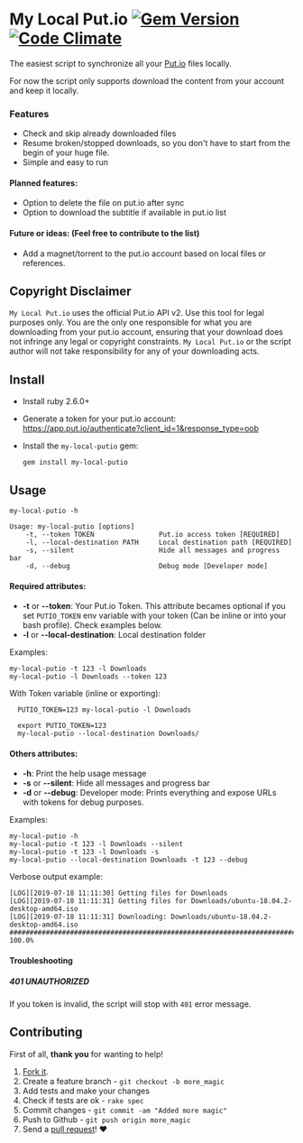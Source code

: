 My Local Put.io [![Gem Version](https://badge.fury.io/rb/my-local-putio.svg)](http://badge.fury.io/rb/my-local-putio) [![Code Climate](https://codeclimate.com/github/rafaelbiriba/my-local-putio/badges/gpa.svg)](https://codeclimate.com/github/rafaelbiriba/my-local-putio)
===========

The easiest script to synchronize all your [Put.io](http://put.io) files locally.

For now the script only supports download the content from your account and keep it locally.

### Features

- Check and skip already downloaded files
- Resume broken/stopped downloads, so you don't have to start from the begin of your huge file.
- Simple and easy to run

#### Planned features:

- Option to delete the file on put.io after sync
- Option to download the subtitle if available in put.io list

#### Future or ideas: (Feel free to contribute to the list)

- Add a magnet/torrent to the put.io account based on local files or references.

## Copyright Disclaimer

`My Local Put.io` uses the official Put.io API v2. Use this tool for legal purposes only. You are the only one responsible for what you are downloading from your put.io account, ensuring that your download does not infringe any legal or copyright constraints.
`My Local Put.io` or the script author will not take responsibility for any of your downloading acts.

## Install

* Install ruby 2.6.0+
* Generate a token for your put.io account: https://app.put.io/authenticate?client_id=1&response_type=oob
* Install the `my-local-putio` gem:

      gem install my-local-putio

## Usage

    my-local-putio -h

    Usage: my-local-putio [options]
        -t, --token TOKEN                Put.io access token [REQUIRED]
        -l, --local-destination PATH     Local destination path [REQUIRED]
        -s, --silent                     Hide all messages and progress bar
        -d, --debug                      Debug mode [Developer mode]

#### Required attributes:
* **-t** or **--token**: Your Put.io Token. This attribute becames optional if you set `PUTIO_TOKEN` env variable with your token (Can be inline or into your bash profile). Check examples below.
* **-l** or **--local-destination**: Local destination folder

Examples:

    my-local-putio -t 123 -l Downloads
    my-local-putio -l Downloads --token 123

With Token variable (inline or exporting):

      PUTIO_TOKEN=123 my-local-putio -l Downloads

      export PUTIO_TOKEN=123
      my-local-putio --local-destination Downloads/

#### Others attributes:
* **-h**: Print the help usage message
* **-s** or **--silent**: Hide all messages and progress bar
* **-d** or **--debug**: Developer mode: Prints everything and expose URLs with tokens for debug purposes.

Examples:

    my-local-putio -h
    my-local-putio -t 123 -l Downloads --silent
    my-local-putio -t 123 -l Downloads -s
    my-local-putio --local-destination Downloads -t 123 --debug

Verbose output example:

    [LOG][2019-07-18 11:11:30] Getting files for Downloads
    [LOG][2019-07-18 11:11:31] Getting files for Downloads/ubuntu-18.04.2-desktop-amd64.iso
    [LOG][2019-07-18 11:11:31] Downloading: Downloads/ubuntu-18.04.2-desktop-amd64.iso
    ######################################################################## 100.0%

#### Troubleshooting

##### 401 UNAUTHORIZED
If you token is invalid, the script will stop with `401` error message.


## Contributing

First of all, **thank you** for wanting to help!

1. [Fork it](https://help.github.com/articles/fork-a-repo).
2. Create a feature branch - `git checkout -b more_magic`
3. Add tests and make your changes
4. Check if tests are ok - `rake spec`
5. Commit changes - `git commit -am "Added more magic"`
6. Push to Github - `git push origin more_magic`
7. Send a [pull request](https://help.github.com/articles/using-pull-requests)! :heart:
